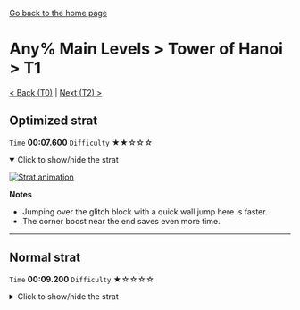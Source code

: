 [Go back to the home page](https://github.com/Doublevil/scbspeedrun)

# Any% Main Levels > Tower of Hanoi > T1

[< Back (T0)](https://github.com/Doublevil/scbspeedrun/blob/main/levels/any_ml/T/T0.md) | [Next (T2) >](https://github.com/Doublevil/scbspeedrun/blob/main/levels/any_ml/T/T2.md)

## Optimized strat

`Time` **00:07.600** `Difficulty` ★★☆☆☆
<details open>
  <summary>Click to show/hide the strat</summary>

  [![Strat animation](https://github.com/Doublevil/scbspeedrun/blob/main/media/levels/T/T1_OptimizedStrat.webp)](https://github.com/Doublevil/scbspeedrun/blob/main/media/levels/T/T1_OptimizedStrat.mp4?raw=true)

  **Notes**
  - Jumping over the glitch block with a quick wall jump here is faster.
  - The corner boost near the end saves even more time.
</details>

---
## Normal strat

`Time` **00:09.200** `Difficulty` ★☆☆☆☆
<details>
  <summary>Click to show/hide the strat</summary>

  [![Strat animation](https://github.com/Doublevil/scbspeedrun/blob/main/media/levels/T/T1_Strat.webp)](https://github.com/Doublevil/scbspeedrun/blob/main/media/levels/T/T1_Strat.mp4?raw=true)
</details>
